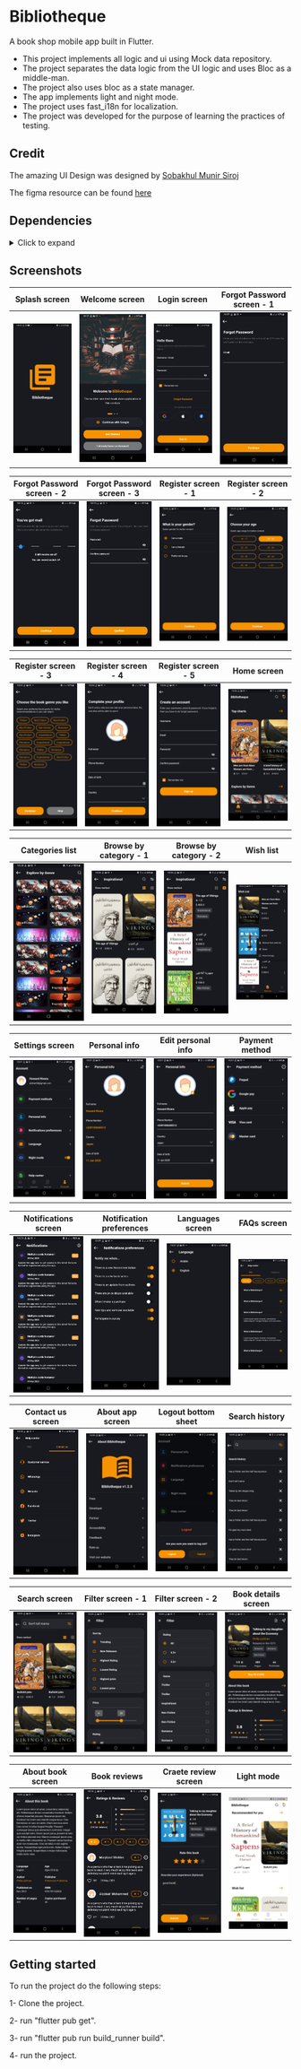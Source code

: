 # Bibliotheque

A book shop mobile app built in Flutter.
* This project implements all logic and ui using Mock data repository.
* The project separates the data logic from the UI logic and uses Bloc as a middle-man.
* The project also uses bloc as a state manager.
* The app implements light and night mode.
* The project uses fast_i18n for localization.
* The project was developed for the purpose of learning the practices of testing.


## Credit

The amazing UI Design was designed by [Sobakhul Munir Siroj](https://www.figma.com/@MunirSr)

The figma resource can be found [here](https://www.figma.com/file/vGfOR47PbSRsQBwn8dell7/Erabook---Ebook-Store-%26-Ebook-Reader-App-UI-Kit-(Community)?type=design&node-id=0-1)

## Dependencies
<details>
     <summary> Click to expand </summary>

* [flutter_bloc](https://pub.dev/packages/flutter_bloc)
* [shared_preferences](https://pub.dev/packages/shared_preferences)
* [flutter_svg](https://pub.dev/packages/flutter_svg)
* [get_it](https://pub.dev/packages/get_it)
* [paginated_live_list](https://github.com/AkramIzz/paginated_live_list)
* [percent_indicator](https://pub.dev/packages/percent_indicator)
* [flutter_rating_bar](https://pub.dev/packages/flutter_rating_bar)
* [syncfusion_flutter_sliders](https://pub.dev/packages/syncfusion_flutter_sliders)
* [country_picker](https://pub.dev/packages/country_picker)
* [fast_i18n](https://pub.dev/packages/fast_i18n)
* [build_runner](https://pub.dev/packages/build_runner)
* [json_serializable](https://pub.dev/packages/json_serializable)
* [freezed](https://pub.dev/packages/freezed)

</details>

## Screenshots

Splash screen              | Welcome screen            | Login screen              | Forgot Password screen - 1
:-------------------------:|:-------------------------:|:-------------------------:|:-------------------------:
![](https://github.com/laitooo/bibliotheque/blob/master/screenshots/1.jpg)|![](https://github.com/laitooo/bibliotheque/blob/master/screenshots/2.jpg)|![](https://github.com/laitooo/bibliotheque/blob/master/screenshots/3.jpg)|![](https://github.com/laitooo/bibliotheque/blob/master/screenshots/4.jpg)|

Forgot Password screen - 2 | Forgot Password screen - 3| Register screen - 1       | Register screen - 2
:-------------------------:|:-------------------------:|:-------------------------:|:-------------------------:
![](https://github.com/laitooo/bibliotheque/blob/master/screenshots/5.jpg)|![](https://github.com/laitooo/bibliotheque/blob/master/screenshots/6.jpg)|![](https://github.com/laitooo/bibliotheque/blob/master/screenshots/7.jpg)|![](https://github.com/laitooo/bibliotheque/blob/master/screenshots/8.jpg)|

Register screen - 3        | Register screen - 4       | Register screen - 5       | Home screen
:-------------------------:|:-------------------------:|:-------------------------:|:-------------------------:
![](https://github.com/laitooo/bibliotheque/blob/master/screenshots/9.jpg)|![](https://github.com/laitooo/bibliotheque/blob/master/screenshots/10.jpg)|![](https://github.com/laitooo/bibliotheque/blob/master/screenshots/11.jpg)|![](https://github.com/laitooo/bibliotheque/blob/master/screenshots/12.jpg)|

Categories list            | Browse by category - 1    | Browse by category - 2    | Wish list
:-------------------------:|:-------------------------:|:-------------------------:|:-------------------------:
![](https://github.com/laitooo/bibliotheque/blob/master/screenshots/13.jpg)|![](https://github.com/laitooo/bibliotheque/blob/master/screenshots/14.jpg)|![](https://github.com/laitooo/bibliotheque/blob/master/screenshots/15.jpg)|![](https://github.com/laitooo/bibliotheque/blob/master/screenshots/16.jpg)|

Settings screen            | Personal info             | Edit personal info        | Payment method
:-------------------------:|:-------------------------:|:-------------------------:|:-------------------------:
![](https://github.com/laitooo/bibliotheque/blob/master/screenshots/17.jpg)|![](https://github.com/laitooo/bibliotheque/blob/master/screenshots/18.jpg)|![](https://github.com/laitooo/bibliotheque/blob/master/screenshots/19.jpg)|![](https://github.com/laitooo/bibliotheque/blob/master/screenshots/20.jpg)|

Notifications screen       | Notification preferences  | Languages screen          | FAQs screen
:-------------------------:|:-------------------------:|:-------------------------:|:-------------------------:
![](https://github.com/laitooo/bibliotheque/blob/master/screenshots/21.jpg)|![](https://github.com/laitooo/bibliotheque/blob/master/screenshots/22.jpg)|![](https://github.com/laitooo/bibliotheque/blob/master/screenshots/23.jpg)|![](https://github.com/laitooo/bibliotheque/blob/master/screenshots/24.jpg)|

Contact us screen          | About app screen          | Logout bottom sheet       | Search history
:-------------------------:|:-------------------------:|:-------------------------:|:-------------------------:
![](https://github.com/laitooo/bibliotheque/blob/master/screenshots/25.jpg)|![](https://github.com/laitooo/bibliotheque/blob/master/screenshots/26.jpg)|![](https://github.com/laitooo/bibliotheque/blob/master/screenshots/27.jpg)|![](https://github.com/laitooo/bibliotheque/blob/master/screenshots/28.jpg)|

Search screen              | Filter screen - 1         | Filter screen - 2         | Book details screen
:-------------------------:|:-------------------------:|:-------------------------:|:-------------------------:
![](https://github.com/laitooo/bibliotheque/blob/master/screenshots/29.jpg)|![](https://github.com/laitooo/bibliotheque/blob/master/screenshots/30.jpg)|![](https://github.com/laitooo/bibliotheque/blob/master/screenshots/31.jpg)|![](https://github.com/laitooo/bibliotheque/blob/master/screenshots/32.jpg)|


About book screen          | Book reviews              | Craete review screen      | Light mode
:-------------------------:|:-------------------------:|:-------------------------:|:-------------------------:
![](https://github.com/laitooo/bibliotheque/blob/master/screenshots/33.jpg)|![](https://github.com/laitooo/bibliotheque/blob/master/screenshots/34.jpg)|![](https://github.com/laitooo/bibliotheque/raw/master/screenshots/35.jpg)|![](https://github.com/laitooo/bibliotheque/raw/master/screenshots/36.jpg)|







## Getting started

To run the project do the following steps:

1- Clone the project.

2- run "flutter pub get".

3- run "flutter pub run build_runner build".

4- run the project.

